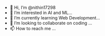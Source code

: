 - 👋 Hi, I’m @nithin17298
- 👀 I’m interested in  AI and ML...
- 🌱 I’m currently learning Web Development...
- 💞️ I’m looking to collaborate on coding ...
- 📫 How to reach me ...

<!---
nithin17298/nithin17298 is a ✨ special ✨ repository because its `README.md` (this file) appears on your GitHub profile.
You can click the Preview link to take a look at your changes.
--->
